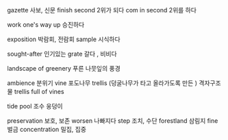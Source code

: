 gazette 사보, 신문
finish second 2위가 되다
com in second 2위를 하다

work one's way up
승진하다

exposition 박람회, 전람회
sample 시식하다

sought-after 인기있는
grate 갈다 , 비비다

landscape of greenery
푸른 나뭇잎의 풍경

ambience 분위기
vine 포도나무
trellis (덩굴나무가 타고 올라가도록 만든 ) 격자구조물
trellis full of vines

tide pool 조수 웅덩이

preservation 보호, 보존
worsen 나빠지다
step 조치, 수단
forestland 삼림지
fine 벌금
concentration 밀집, 집중
